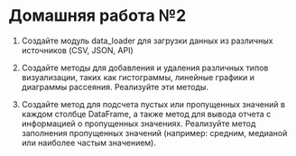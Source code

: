 # Домашняя работа №2

1. Создайте модуль data_loader для загрузки данных из различных источников (CSV, JSON, API)

2. Создайте методы для добавления и удаления различных типов визуализации, таких как гистограммы, линейные графики и диаграммы рассеяния. Реализуйте эти методы.

3. Создайте метод для подсчета пустых или пропущенных значений в каждом столбце DataFrame, а также метод для вывода отчета с информацией о пропущенных значениях. 
Реализуйте метод заполнения пропущенных значений (например: средним, медианой или наиболее частым значением).
